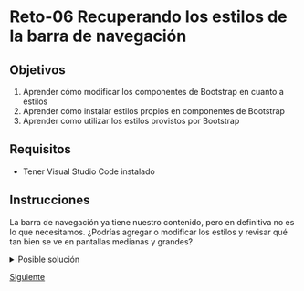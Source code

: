 # Reto-06 Recuperando los estilos de la barra de navegación

## Objetivos
1. Aprender cómo modificar los componentes de Bootstrap en cuanto a estilos
2. Aprender cómo instalar estilos propios en componentes de Bootstrap
3. Aprender como utilizar los estilos provistos por Bootstrap

## Requisitos
- Tener Visual Studio Code instalado

## Instrucciones


La barra de navegación ya tiene nuestro contenido, pero en definitiva no es lo que necesitamos. ¿Podrías agregar o modificar los estilos y revisar qué tan bien se ve en pantallas medianas y grandes?

<details>
  <summary>Posible solución</summary>

Comencemos por indicarle a la barra de navegación que ocupe todo el ancho de la
pantalla, en lugar de solo una parte. Si analizamos los estilos que tiene la etiqueta `nav`, nos daremos cuenta que tiene un estilo que limita su ancho al 70% del ancho de su contenedor:

![Estilos de la barra de navegación](../assets/devtools-navbar.png)

Y como bien indican las herramientas de desarrollo, son estilos que se aplicaron
en el archivo `styles.css` que nosotros creamos.

:::tip

¿Por qué se puede haber originado este error? Resulta que Bootstrap utiliza una
clase llamada `navbar` para ponerle sus propios estilos, y nosotros
coincidentemente usamos el mismo nombre. Sin embargo, al momento que pusimos los estilos de Bootstrap antes que el nuestro (cuando incluimos las etiquetas `<link />` en el HTML), nuestros valores de propiedades CSS en los estilos predominan sobre los de Bootstrap a pesar de tener el mismo nombre.

:::

Eliminando el ancho de la clase `.navbar` quedaría así:

```css
.navbar {
  text-align: center;
  color: #025157;
  font-weight: 500;
}
```

Resultando en la barra de navegación tomando el ancho disponible del contenedor:

![Barra de navegación con el ancho habitual](../assets/navbar-width.png)

Lo siguiente que corregiremos será el color, ya que ha tomado el color gris que
la mayoría de componentes de Bootstrap usa por defecto. Para esto, no es
necesario sobreescribir los estilos en la clase `.navbar`. El color
de fondo lo puedes [configurar](https://getbootstrap.com/docs/5.1/components/navbar/#color-schemes) según lo muestra la documentación de Bootstrap.

Quitando la clase `bg-light` que está añadida a la etiqueta `<nav></nav>` recuperaremos el color original de la barra, quedando nuestra etiqueta nav de la siguiente forma:

```html
<nav class="navbar navbar-expand-lg navbar-light">
  <!-- resto del código -->
</nav>
```

:::tip

Si deseas saber que otras clases relacionadas con los colores de fondo existen
en Bootstrap, puedes consultar [esta sección de la documentación](https://getbootstrap.com/docs/5.1/utilities/background/).

:::

Ahora procedamos a corregir la alineación del menú de navegación, ya que
aparece junto al logo en la parte izquierda de la pantalla y debería estar
alineado al centro del espacio disponible del contenedor. Para esto, debemos
modificar los estilos de la etiqueta `<ul></ul`.

Dicha etiqueta en estos momentos tiene 2 clases (`navbar-nav` y `mr-auto`). La primera clase `navbar-nav` es importante para poder indicar que los elementos de dicha lista son los que conformarán el menú de navegación, mientras que la segunda clase `mr-auto` indica que dicha lista debe tener un margen derecho automático, y dado que a los elementos de la lista Bootstrap les asigna un `display: block;` podemos alinear su
contenido aplicando un margen automático a cada lado. Bootstrap nos permite hacer
dicho comportamiento a través de una clase llamada `mx-auto`. Por lo tanto,
reemplazaremos la clase `mr-auto` por `mx-auto`:

```html
<ul class="navbar-nav mx-auto">
  <!-- lista del menú de navegación -->
</ul>
```

:::tip

Si deseas saber qué otras clases utilitarias relacionas a espaciado que tiene
Bootstrap para ti, puedes revisar [esta sección de la documentación](https://getbootstrap.com/docs/5.1/utilities/spacing/).

:::

Resultando en:

![Menú de navegación centrado](../assets/navbar-centered.png)

Para terminar de cambiar la barra de navegación a como estaba originalmente, debemos corregir los estilos de la sección de acciones. Si analizamos un poco
los estilos que teníamos anteriormente, nos daremos cuenta que sus estilos
dependían de la clase de su contenedor llamada `actions`. Así que para no
sobreescribir ningún estilo o escribir una clase nueva, podemos tomar la clase
que nosotros habíamos creado y agregársela a las clases que actualmente tiene el
formulario, resultando de la siguiente manera:

```html
<form class="form-inline my-2 my-lg-0 actions">
  <!-- acciones -->
</form>
```

Como último detalle de las acciones, podemos notar que el espacio que existe
hacia el lado derecho entre el botón y el borde del navegador es más grande que
el espacio entre el logo y el borde izquierdo del navegador. Esto sucede debido
a que la clase `form-inline` convierte al formulario en un _flex container_ y configura asi el contenido alineándolo al centro en el eje horizontal, mientras
que nosotros necesitaríamos que se acomode hacia el final de su eje horizontal.
Normalmente lograríamos esto usando `justify-content: flex-end;`, pero como
usamos Bootstrap, podemos hacer uso de una clase llamada `justify-content-end`:

```html
<form class="form-inline my-2 my-lg-0 actions justify-content-end">
  <!-- acciones -->
</form>
```

:::tip

Si deseas saber qué otras clases relacionadas a Flexbox tiene Bootstrap para ti,
puedes revisar [esta sección de la documentación](https://getbootstrap.com/docs/5.1/utilities/flex/).

:::

Con estos cambios la mayoría de estilos debería de volver a verse similar a como
lo teníamos antes:

![Barra de navegación con estilos](../assets/navbar-styled.png)

Ahora, si comenzamos por cambiar el tamaño del navegador a uno más pequeño, llegaremos a un punto en el que nuestra barra de navegación se rompe:

![Estilos de acciones en el navbar rotos](../assets/broken-navbar-actions.png)


En este caso, el problema viene dado porque la clase `actions` tiene una
propiedad `width` con valor del 15% del tamaño de su contenedor, y dado que
Bootstrap está usando Flexbox para manejar el ancho de sus elementos, no es
necesaria dicha propiedad. Una solución es eliminar `width`, quedando la clase `actions` de la siguiente manera:

```css
.actions {
  text-align: right;
  font-weight: 600;
  font-size: 14px;
}
```

Hemos terminado con la vista desktop. Intenta usar el emulador móvil en tu navegador, y busca una resolución **Mobile L-425px**. ¿Dónde quedó la barra de navegación? No te preocupes, la siguiente sesión resolveremos ese misterio...


</details>


[Siguiente](../postwork/README.md)


